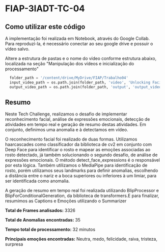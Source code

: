 # FIAP-3IADT-TC-04

## Como utilizar este código

A implementação foi realizada em Notebook, através do Google Collab. Para reproduzí-la, é necessário conectar ao seu google drive e possuir o vídeo salvo.

Altere a estrutura de pastas e o nome do vídeo conforme estrutura abaixo, localizada na seção "Manipulação dos vídeos e inicialização do processamento"

```python
  folder_path = '/content/drive/MyDrive/FIAP/Trabalho04'
  input_video_path = os.path.join(folder_path, 'video', 'Unlocking Facial Recognition_ Diverse Activities Analysis.mp4')
  output_video_path = os.path.join(folder_path, 'output', 'output_video.mp4')
```

## Resumo

Neste Tech Challenge, realizamos o desafio de implementar reconhecimento facial, análise de expressões emocionais, detecção de atividades em tempo real e geração de resumo destas atividades. Em conjunto, definimos uma anomalia e à detectamos em vídeo.


O reconhecimento facial foi realizado de duas formas. Utilizamos haarcascades como classificador da biblioteca de cv2 em conjunto com Deep Face para identificar o rosto e mapear as emoções associadas ao rosto detectado, já também solucionando o segundo desafio, de análise de expressões emocionais. O método detect_face_expressions é o responsável por esta lógica. Também utilizamos o MediaPipe para identificação de rosto, porém utilizamos seus landmarks para definir anomalias, escolhendo a distância entre o nariz e a boca superiores ou inferiores à um limiar, para ser identificada como anomalia.

A geração de resumo em tempo real foi realizada utilizando BlipProcessor e BlipForConditionalGeneration, da biblioteca de transformers.E para finalizar, resumimos as Captions e Emoções utilizando o Summarizer

**Total de Frames analisados:** 3326

**Total de Anomalias encontradas:** 35

**Tempo total de processamento:** 32 minutos

**Principais emoções encontradas:** Neutra, medo, felicidade, raiva, tristeza, surpresa
